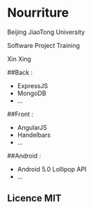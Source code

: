 # Nourriture

Beijing JiaoTong University

Software Project Training

Xin Xing

##Back : 

- ExpressJS
- MongoDB
- ...

##Front : 

- AngularJS
- Handelbars
- ...

##Android :

- Android 5.0 Lollipop API
- ...


## Licence MIT


